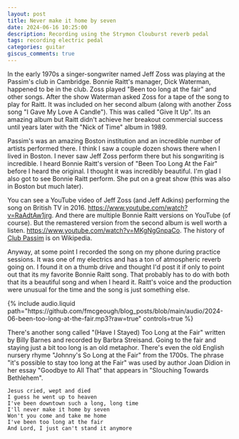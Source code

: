 ```yaml
---
layout: post
title: Never make it home by seven
date: 2024-06-16 10:25:00
description: Recording using the Strymon Clouburst reverb pedal
tags: recording electric pedal
categories: guitar
giscus_comments: true
---
```


In the early 1970s a singer-songwriter named Jeff Zoss was playing at the
Passim's club in Cambridge. Bonnie Raitt's manager, Dick Waterman, happened
to be in the club. Zoss played "Been too long at the fair" and other
songs. After the show Waterman asked Zoss for a tape of the
song to play for Raitt. It was included on her second album (along with
another Zoss song "I Gave My Love A Candle"). This was called "Give It
Up". Its an amazing album but Raitt didn't achieve her breakout commercial
success until years later with the "Nick of Time" album in 1989.

Passim's was an amazing Boston institution and an incredible number of
artists performed there. I think I saw a couple dozen shows there when
I lived in Boston. I never saw Jeff Zoss perform there but his songwriting
is incredible. I heard Bonnie Raitt's version of "Been Too Long At the Fair"
before I heard the original. I thought it was incredibly beautiful. I'm
glad I also got to see Bonnie Raitt perform. She put on a great show (this
was also in Boston but much later).

You can see a YouTube video of Jeff Zoss (and Jeff Adkins) performing the song
on British TV in 2016. https://www.youtube.com/watch?v=RaAdtAw1jrg. And
there are multiple Bonnie Raitt versions on YouTube (of course). But the
remastered version from the second album is well worth a listen.
https://www.youtube.com/watch?v=MKgNgGnpaCo. The history of
[Club Passim](https://en.wikipedia.org/wiki/Club_Passim) is on Wikipedia.

Anyway, at some point I recorded the song on my phone during practice sessions.
It was one of my electrics and has a ton of atmospheric reverb going on. I found
it on a thumb drive and thought I'd post it if only to point out that its my favorite
Bonnie Raitt song. That probably has to do with both that its a beautiful song
and when I heard it. Raitt's voice and the production were unusual for the time
and the song is just something else.

<div class="row mt-3">
    <div class="col-sm mt-3 mt-md-0">
        {% include audio.liquid path="https://github.com/fmcgeough/blog_posts/blob/main/audio/2024-06-been-too-long-at-the-fair.mp3?raw=true" controls=true %}
    </div>
</div>

There's another song called "(Have I Stayed) Too Long at the Fair" written by
Billy Barnes and recorded by Barbra Streisand. Going to the fair and staying
just a bit too long is an old metaphor. There's even the old English nursery
rhyme "Johnny's So Long at the Fair" from the 1700s. The phrase "it's possible
to stay too long at the Fair" was used by author Joan Didion in her essay
"Goodbye to All That" that appears in "Slouching Towards Bethlehem".

```
Jesus cried, wept and died
I guess he went up to heaven
I've been downtown such a long, long time
I'll never make it home by seven
Won't you come and take me home
I've been too long at the fair
And Lord, I just can't stand it anymore
```

